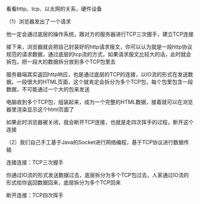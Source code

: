 
看看http、tcp、以太网的关系，硬件设备

（1）浏览器发出了一个请求

他一定会通过底层的操作系统，跟对方的服务器进行TCP三次握手，建立TCP连接

接下来，浏览器就会把自己封装好的http请求报文，你可以认为就是一段http协议规范的请求数据，通过底层的tcp流的方式，如果请求报文比较大的话，此时就会拆包，把一段大的数据拆分放到多个TCP包里去

服务器端其实返回http响应，也是通过底层的TCP的连接，以IO流的形式在发送数据，一段很大的HTML页面，这个就肯定会拆分为多个TCP包，每个包里包含一段数据，不可能通过一个大的包来发送

电脑收到多个TCP包，组装起来，成为一个完整的HTML数据，接着就可以在浏览器里渲染显示这个html页面了

如果此时浏览器被关闭，就会断开TCP连接，也就是走四次挥手的过程，断开这个连接

（2）我们自己手工基于Java的Socket进行网络编程，基于TCP协议进行数据传输

连接连接：TCP三次握手

你通过IO流的形式发送数据过去，底层拆分为多个TCP包过去，人家通过IO流的形式给你返回数据回来，底层拆分为多个TCP回来

断开连接：TCP四次挥手

